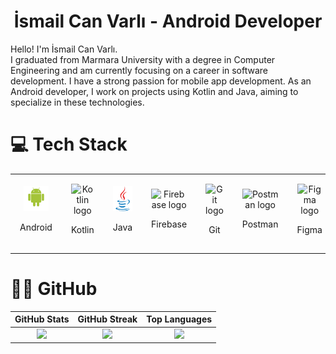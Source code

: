 <div align="center">
  
# İsmail Can Varlı - Android Developer

</div>
Hello! I'm İsmail Can Varlı. <br> I graduated from Marmara University with a degree in Computer Engineering and am currently focusing on a career in software development. I have a strong passion for mobile app development. As an Android developer, I work on projects using Kotlin and Java, aiming to specialize in these technologies.
 
# 💻 Tech Stack
  <table>
    <tr>
      <td align="center" style="padding: 15px;">
        <img src="https://raw.githubusercontent.com/devicons/devicon/master/icons/android/android-original-wordmark.svg" height="40" alt="Android logo" />
        <p>Android</p>
      </td>
      <td align="center" style="padding: 15px;">
        <img src="https://www.vectorlogo.zone/logos/kotlinlang/kotlinlang-icon.svg" height="40" alt="Kotlin logo" />
        <p>Kotlin</p>
      </td>
      <td align="center" style="padding: 15px;">
        <img src="https://raw.githubusercontent.com/devicons/devicon/master/icons/java/java-original.svg" height="40" alt="Java logo" />
        <p>Java</p>
      </td>
      <td align="center" style="padding: 15px;">
        <img src="https://www.vectorlogo.zone/logos/firebase/firebase-icon.svg" height="40" alt="Firebase logo" />
        <p>Firebase</p>
      </td>
      <td align="center" style="padding: 15px;">
        <img src="https://www.vectorlogo.zone/logos/git-scm/git-scm-icon.svg" height="40" alt="Git logo" />
        <p>Git</p>
      </td>
      <td align="center" style="padding: 15px;">
        <img src="https://www.vectorlogo.zone/logos/getpostman/getpostman-icon.svg" height="40" alt="Postman logo" />
        <p>Postman</p>
      </td>
      <td align="center" style="padding: 15px;">
        <img src="https://www.vectorlogo.zone/logos/figma/figma-icon.svg" height="40" alt="Figma logo" />
        <p>Figma</p>
      </td> 
      <td align="center" style="padding: 15px;">
        <img src="https://www.vectorlogo.zone/logos/sqlite/sqlite-icon.svg" height="40" alt="SQLite logo" />
        <p>SQLite</p>
      </td>
      <td align="center" style="padding: 15px;">
        <img src="https://raw.githubusercontent.com/devicons/devicon/master/icons/html5/html5-original-wordmark.svg" height="40" alt="HTML5 logo" />
        <p>HTML5</p>
      </td>
      <td align="center" style="padding: 15px;">
        <img src="https://raw.githubusercontent.com/devicons/devicon/master/icons/css3/css3-original-wordmark.svg" height="40" alt="CSS3 logo" />
        <p>CSS3</p>
      </td>
      </td>
      <td align="center" style="padding: 15px;">
        <img src="https://raw.githubusercontent.com/detain/svg-logos/780f25886640cef088af994181646db2f6b1a3f8/svg/selenium-logo.svg" height="40" alt="Selenium logo" />
        <p>Selenium</p>
      </td>
      <td align="center" style="padding: 15px;">
        <img src="https://raw.githubusercontent.com/devicons/devicon/master/icons/python/python-original.svg" height="40" alt="Python logo" />
        <p>Python</p>
       </td>
  </table>

# 👨‍💻 GitHub 
| GitHub Stats | GitHub Streak | Top Languages |
|:-------------:|:-------------:|:-------------:|
| ![](https://github-readme-stats.vercel.app/api?username=ismailcanvarli&theme=dark&hide_border=false&include_all_commits=true&count_private=true) | ![](https://github-readme-streak-stats.herokuapp.com/?user=ismailcanvarli&theme=dark&hide_border=false) | ![](https://github-readme-stats.vercel.app/api/top-langs/?username=ismailcanvarli&theme=dark&hide_border=false&include_all_commits=true&count_private=false&layout=compact) |
